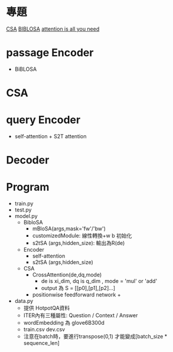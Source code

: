 # 專題
[CSA](https://arxiv.org/pdf/2002.07338.pdf)
[BIBLOSA]()
[attention is all you need](https://arxiv.org/pdf/1706.03762.pdf)

# passage Encoder
+ BiBLOSA


# CSA


# query Encoder
+ self-attention + S2T attention


# Decoder


# Program

+ train.py
+ test.py
+ model.py
    + BibloSA
        + mBloSA(args,mask='fw'/'bw')
        + customizedModule: 線性轉換+w b 初始化
        + s2tSA (args,hidden_size): 輸出為R(de)
    + Encoder
        + self-attention
        + s2tSA (args,hidden_size)
    + CSA
        + CrossAttention(de,dq,mode)
            + de is xi_dim, dq is q_dim , mode = 'mul' or 'add'
            + output 為 S = [[p0],[p1],[p2]...]
        + positionwise feedforward network
            + 
+ data.py
    + 提供 HotpotQA資料
    + ITER內有三種屬性: Question / Context / Answer
    + wordEmbedding 為 glove6B300d
    + train.csv dev.csv
    + 注意在batch時，要進行transpose(0,1) 才能變成[batch_size * sequence_len]
 